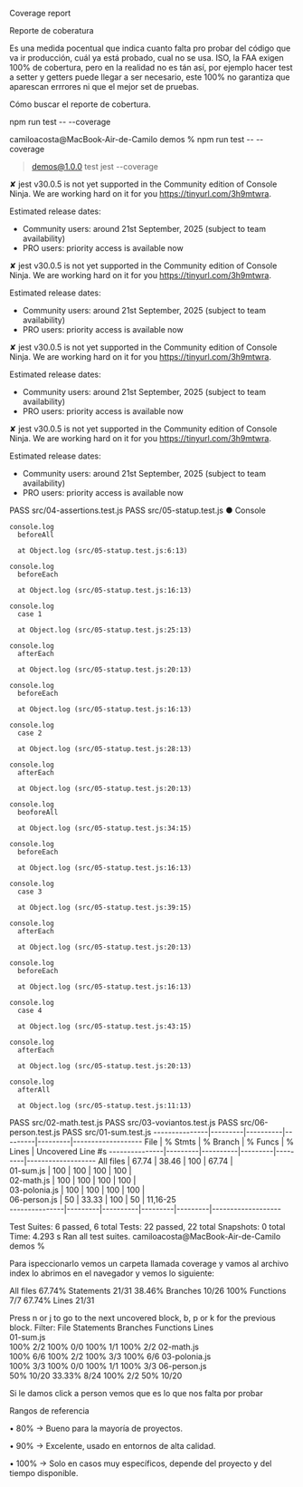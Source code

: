 Coverage report

Reporte de coberatura

Es una medida pocentual que indica cuanto falta pro probar del 
código que va ir producción, cuál ya está probado, cual no se 
usa. ISO, la FAA exigen 100% de cobertura, pero en la realidad
no es tán así, por ejemplo hacer test a setter y getters puede
llegar a ser necesario, este 100% no garantiza que aparescan 
errrores ni que el mejor set de pruebas.

Cómo buscar el reporte de cobertura.

 npm run test -- --coverage

camiloacosta@MacBook-Air-de-Camilo demos % npm run test -- --coverage

> demos@1.0.0 test
> jest --coverage


✘ jest v30.0.5 is not yet supported in the Community edition of Console Ninja.
We are working hard on it for you https://tinyurl.com/3h9mtwra.

Estimated release dates:
  - Community users: around 21st September, 2025 (subject to team availability)
  - PRO users:       priority access is available now


✘ jest v30.0.5 is not yet supported in the Community edition of Console Ninja.
We are working hard on it for you https://tinyurl.com/3h9mtwra.

Estimated release dates:
  - Community users: around 21st September, 2025 (subject to team availability)
  - PRO users:       priority access is available now


✘ jest v30.0.5 is not yet supported in the Community edition of Console Ninja.
We are working hard on it for you https://tinyurl.com/3h9mtwra.

Estimated release dates:
  - Community users: around 21st September, 2025 (subject to team availability)
  - PRO users:       priority access is available now


✘ jest v30.0.5 is not yet supported in the Community edition of Console Ninja.
We are working hard on it for you https://tinyurl.com/3h9mtwra.

Estimated release dates:
  - Community users: around 21st September, 2025 (subject to team availability)
  - PRO users:       priority access is available now

 PASS  src/04-assertions.test.js
 PASS  src/05-statup.test.js
  ● Console

    console.log
      beforeAll

      at Object.log (src/05-statup.test.js:6:13)

    console.log
      beforeEach

      at Object.log (src/05-statup.test.js:16:13)

    console.log
      case 1

      at Object.log (src/05-statup.test.js:25:13)

    console.log
      afterEach

      at Object.log (src/05-statup.test.js:20:13)

    console.log
      beforeEach

      at Object.log (src/05-statup.test.js:16:13)

    console.log
      case 2

      at Object.log (src/05-statup.test.js:28:13)

    console.log
      afterEach

      at Object.log (src/05-statup.test.js:20:13)

    console.log
      beoforeAll

      at Object.log (src/05-statup.test.js:34:15)

    console.log
      beforeEach

      at Object.log (src/05-statup.test.js:16:13)

    console.log
      case 3

      at Object.log (src/05-statup.test.js:39:15)

    console.log
      afterEach

      at Object.log (src/05-statup.test.js:20:13)

    console.log
      beforeEach

      at Object.log (src/05-statup.test.js:16:13)

    console.log
      case 4

      at Object.log (src/05-statup.test.js:43:15)

    console.log
      afterEach

      at Object.log (src/05-statup.test.js:20:13)

    console.log
      afterAll

      at Object.log (src/05-statup.test.js:11:13)

 PASS  src/02-math.test.js
 PASS  src/03-voviantos.test.js
 PASS  src/06-person.test.js
 PASS  src/01-sum.test.js
---------------|---------|----------|---------|---------|-------------------
File           | % Stmts | % Branch | % Funcs | % Lines | Uncovered Line #s 
---------------|---------|----------|---------|---------|-------------------
All files      |   67.74 |    38.46 |     100 |   67.74 |                   
 01-sum.js     |     100 |      100 |     100 |     100 |                   
 02-math.js    |     100 |      100 |     100 |     100 |                   
 03-polonia.js |     100 |      100 |     100 |     100 |                   
 06-person.js  |      50 |    33.33 |     100 |      50 | 11,16-25          
---------------|---------|----------|---------|---------|-------------------

Test Suites: 6 passed, 6 total
Tests:       22 passed, 22 total
Snapshots:   0 total
Time:        4.293 s
Ran all test suites.
camiloacosta@MacBook-Air-de-Camilo demos % 

Para ispeccionarlo vemos un carpeta llamada coverage y vamos al archivo index lo abrimos en el navegador y vemos lo siguiente:



All files
67.74% Statements 21/31
38.46% Branches 10/26
100% Functions 7/7
67.74% Lines 21/31

Press n or j to go to the next uncovered block, b, p or k for the previous block.
Filter:
File 		Statements 		Branches 		Functions 		Lines 	
01-sum.js 	
	100% 	2/2 	100% 	0/0 	100% 	1/1 	100% 	2/2
02-math.js 	
	100% 	6/6 	100% 	2/2 	100% 	3/3 	100% 	6/6
03-polonia.js 	
	100% 	3/3 	100% 	0/0 	100% 	1/1 	100% 	3/3
06-person.js 	
	50% 	10/20 	33.33% 	8/24 	100% 	2/2 	50% 	10/20

Si le damos click a person vemos que es lo que nos falta por probar 


Rangos de referencia

 • 80% → Bueno para la mayoría de proyectos.

 • 90% → Excelente, usado en entornos de alta calidad.

 • 100% → Solo en casos muy específicos, depende del proyecto y del tiempo disponible.

